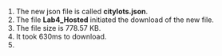 1. The new json file is called **citylots.json**.
2. The file **Lab4_Hosted** initiated the download of the new file.
3. The file size is 778.57 KB.
4. It took 630ms to download.
5. 